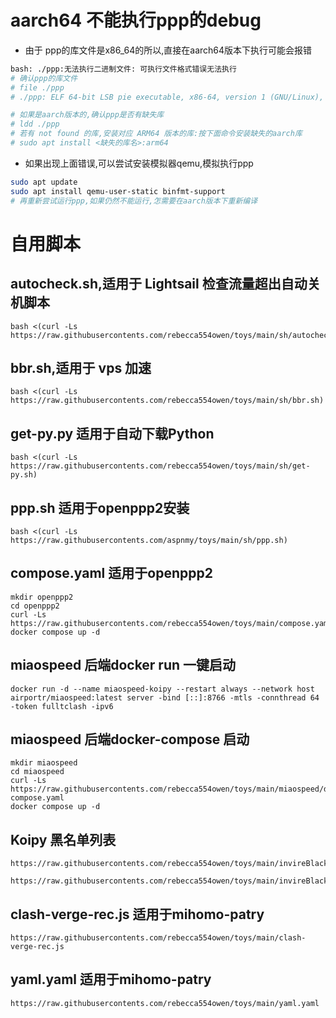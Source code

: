 # aarch64 不能执行ppp的debug

- 由于 ppp的库文件是x86_64的所以,直接在aarch64版本下执行可能会报错
```bash
bash: ./ppp:无法执行二进制文件: 可执行文件格式错误无法执行
# 确认ppp的库文件
# file ./ppp
# ./ppp: ELF 64-bit LSB pie executable, x86-64, version 1 (GNU/Linux), dynamically linked, interpreter /lib64/ld-linux-x86-64.so.2, BuildID[sha1]=9d3be5a905aff800dfdc7ea5a18fbdb9c10b29d6, for GNU/Linux 3.2.0, with debug_info, not stripped

# 如果是aarch版本的,确认ppp是否有缺失库
# ldd ./ppp
# 若有 not found 的库,安装对应 ARM64 版本的库:按下面命令安装缺失的aarch库
# sudo apt install <缺失的库名>:arm64

```

- 如果出现上面错误,可以尝试安装模拟器qemu,模拟执行ppp
```bash
sudo apt update
sudo apt install qemu-user-static binfmt-support
# 再重新尝试运行ppp,如果仍然不能运行,怎需要在aarch版本下重新编译
```

#  自用脚本
## autocheck.sh,适用于 Lightsail 检查流量超出自动关机脚本
```
bash <(curl -Ls https://raw.githubusercontents.com/rebecca554owen/toys/main/sh/autocheck.sh)
```
## bbr.sh,适用于 vps 加速
```
bash <(curl -Ls https://raw.githubusercontents.com/rebecca554owen/toys/main/sh/bbr.sh)
```
## get-py.py 适用于自动下载Python
```
bash <(curl -Ls https://raw.githubusercontents.com/rebecca554owen/toys/main/sh/get-py.sh)
```
## ppp.sh 适用于openppp2安装
```
bash <(curl -Ls https://raw.githubusercontents.com/aspnmy/toys/main/sh/ppp.sh)
```
## compose.yaml 适用于openppp2
```
mkdir openppp2
cd openppp2
curl -Ls https://raw.githubusercontents.com/rebecca554owen/toys/main/compose.yaml
docker compose up -d
```
## miaospeed 后端docker run 一键启动
```
docker run -d --name miaospeed-koipy --restart always --network host airportr/miaospeed:latest server -bind [::]:8766 -mtls -connthread 64 -token fulltclash -ipv6
```
## miaospeed 后端docker-compose 启动
```
mkdir miaospeed
cd miaospeed
curl -Ls https://raw.githubusercontents.com/rebecca554owen/toys/main/miaospeed/docker-compose.yaml
docker compose up -d
```
## Koipy 黑名单列表
```
https://raw.githubusercontents.com/rebecca554owen/toys/main/invireBlacklistDomain.txt
```
```
https://raw.githubusercontents.com/rebecca554owen/toys/main/invireBlacklistURL.txt
```
## clash-verge-rec.js 适用于mihomo-patry
```
https://raw.githubusercontents.com/rebecca554owen/toys/main/clash-verge-rec.js
```
## yaml.yaml 适用于mihomo-patry
```
https://raw.githubusercontents.com/rebecca554owen/toys/main/yaml.yaml
```
